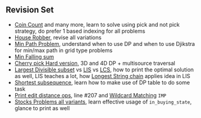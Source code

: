 ## Revision Set
- [Coin Count](./_01_1D/_01_coinCount.java) and many more, learn to solve using pick and not pick strategy, do prefer 1 based indexing for all problems
- [House Robber](./_01_1D/_06_houseRobber.java), revise all variations
- [Min Path Problem](./_02_Grids/_2D/_4_minPathSum.java), understand when to use DP and when to use Djikstra for min/max path in grid type problems
- [Min Falling sum](./_02_Grids/_2D/_6_min_falling_sum.java)
- [Cherry pick Hard version](./_02_Grids/_3D/_01_choco_count_01_.java), 3D and 4D DP + multisource traversal
- [Largest Divisible subset](./_03_Subseq_Subset_Perm/Subset/_07_largest_divisible_subset.java) vs [LIS](./_04_Strings/_01_comparision/Subsequence/_05_longest_increasing_subseq.java) vs [LCS](./_04_Strings/_01_comparision/Substring/_01_longest_common_substring.java), how to print the optimal solution as well, LIS teaches a lot, how [Longest String chain](./_04_Strings/_01_comparision/Subsequence/_06_longest_string_chain.java) applies idea in LIS
- [Shortest subsequence](./_04_Strings/_01_comparision/Subsequence/_02_longest_common_palindromic_sub.java), learn how to make use of DP table to do some task
- [Print edit distance ops](./_04_Strings/_02_replacement/_01_edit_distance.java), line #207 and [Wildcard Matching](./_04_Strings/_02_replacement/_02_wildcard_matching.java) `IMP`
- [Stocks Problems all variants](./_05_Stocks/), learn effective usage of `in_buying_state`, glance to print as well